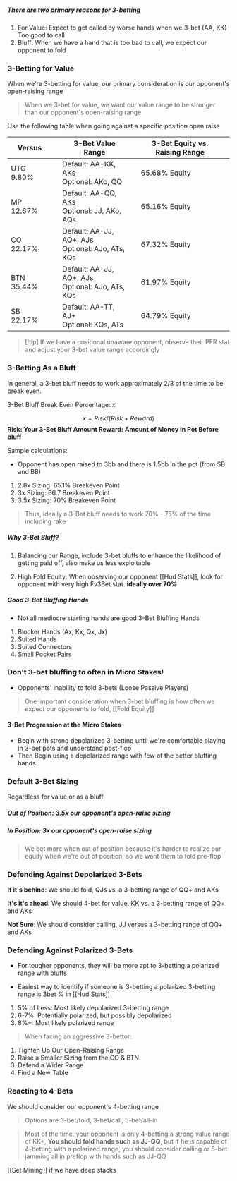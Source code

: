 ##### There are two primary reasons for 3-betting

1. For Value: Expect to get called by worse hands when we 3-bet (AA, KK) Too good to call
2. Bluff: When we have a hand that is too bad to call, we expect our opponent to fold


### 3-Betting for Value

When we're 3-betting for value, our primary consideration is our opponent's open-raising range

>When we 3-bet for value, we want our value range to be stronger than our opponent's open-raising range

Use the following table when going against a specific position open raise

| Versus     |     | 3-Bet Value Range                                   |     | 3-Bet Equity vs. Raising Range |     |
| ---------- | --- | --------------------------------------------------- | --- | ------------------------------ | --- |
| UTG 9.80%  |     | Default: AA-KK, AKs<br>Optional: AKo, QQ            |     | 65.68% Equity                  |     |
| MP 12.67%  |     | Default: AA-QQ, AKs<br>Optional: JJ, AKo, AQs       |     | 65.16% Equity                  |     |
| CO 22.17%  |     | Default: AA-JJ, AQ+, AJs<br>Optional: AJo, ATs, KQs |     | 67.32% Equity                  |     |
| BTN 35.44% |     | Default: AA-JJ, AQ+, AJs<br>Optional: AJo, ATs, KQs |     | 61.97% Equity                  |     |
| SB 22.17%  |     | Default: AA-TT, AJ+<br>Optional: KQs, ATs           |     | 64.79% Equity                  |     |

>[!tip] If we have a positional unaware opponent, observe their PFR stat and adjust your 3-bet value range accordingly 

### 3-Betting As a Bluff

 In general, a 3-bet bluff needs to work approximately 2/3 of the time to be break even.

3-Bet Bluff Break Even Percentage: x

$$x = Risk/(Risk+Reward)
$$
**Risk: Your 3-Bet Bluff Amount
Reward: Amount of Money in Pot Before bluff**

Sample calculations:
- Opponent has open raised to 3bb and there is 1.5bb in the pot (from SB and BB)

1. 2.8x Sizing: 65.1% Breakeven Point
2. 3x Sizing: 66.7 Breakeven Point
3. 3.5x Sizing: 70% Breakeven Point

> Thus, ideally a 3-Bet bluff needs to work 70% - 75% of the time including rake

##### Why 3-Bet Bluff?

1. Balancing our Range, include 3-bet bluffs to enhance the likelihood of getting paid off, also make us less exploitable

3.  High Fold Equity: When observing our opponent [[Hud Stats]], look for opponent with very high Fv3Bet stat. **ideally over 70%**

##### Good 3-Bet Bluffing Hands

- Not all mediocre starting hands are good 3-Bet Bluffing Hands

1. Blocker Hands (Ax, Kx, Qx, Jx)
2. Suited Hands
3. Suited Connectors
4. Small Pocket Pairs
 
### Don't 3-bet bluffing to often in Micro Stakes!
- Opponents' inability to fold 3-bets (Loose Passive Players)

> One important consideration when 3-bet bluffing is how often we expect our opponents to fold, [[Fold Equity]]

#### 3-Bet Progression at the Micro Stakes
- Begin with strong depolarized 3-betting until we're comfortable playing in 3-bet pots and understand post-flop
- Then Begin using a depolarized range with few of the better bluffing hands


### Default 3-Bet Sizing

Regardless for value or as a bluff

##### Out of Position: 3.5x our opponent's open-raise sizing
##### In Position: 3x our opponent's open-raise sizing

> We bet more when out of position because it's harder to realize our equity when we're out of position, so we want them to fold pre-flop


### Defending Against Depolarized 3-Bets

**If it's behind**: We should fold, QJs vs. a 3-betting range of QQ+ and AKs

**It's it's ahead**: We should 4-bet for value. KK vs. a 3-betting range of QQ+ and AKs

**Not Sure**: We should consider calling, JJ versus a 3-betting range of QQ+ and AKs

### Defending Against Polarized 3-Bets

- For tougher opponents, they will be more apt to 3-betting a polarized range with bluffs

- Easiest way to identify if someone is 3-betting a polarized 3-betting range is 3bet % in [[Hud Stats]]

1. 5% of Less: Most likely depolarized 3-betting range
2. 6-7%: Potentially polarized, but possibly depolarized
3. 8%+: Most likely polarized range

> When facing an aggressive 3-bettor:

1. Tighten Up Our Open-Raising Range
2. Raise a Smaller Sizing from the CO & BTN
3. Defend a Wider Range
4. Find a New Table

### Reacting to 4-Bets

 We should consider our opponent's 4-betting range

> Options are 3-bet/fold, 3-bet/call, 5-bet/all-in

> Most of the time, your opponent is only 4-betting a strong value range of KK+, **You should fold hands such as JJ-QQ**, but if he is capable of 4-betting with a polarized range, you should consider calling or 5-bet jamming all in preflop with hands such as JJ-QQ

[[Set Mining]] if we have deep stacks
